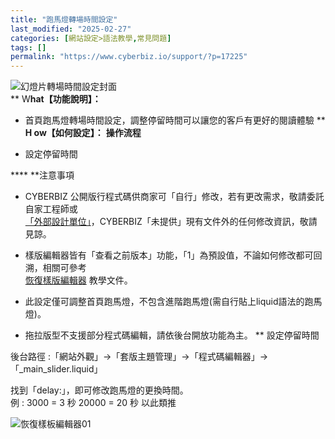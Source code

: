 ```yaml
---
title: "跑馬燈轉場時間設定"
last_modified: "2025-02-27"
categories: [網站設定>語法教學,常見問題]
tags: []
permalink: "https://www.cyberbiz.io/support/?p=17225"
---
```


![幻燈片轉場時間設定封面](https://www.cyberbiz.io/support/wp-content/uploads/2021/07/幻燈片轉場時間設定封面圖.png)  
** W**hat【功能說明】：**

* 首頁跑馬燈轉場時間設定，調整停留時間可以讓您的客戶有更好的閱讀體驗
** **H ow【如何設定】：** **操作流程**  


* 設定停留時間

**** **注意事項  

* CYBERBIZ 公開版行程式碼供商家可「自行」修改，若有更改需求，敬請委託自家工程師或  
[「外部設計單位」](https://docs.google.com/spreadsheets/d/1uvrqOE10xyMVPvUctgOw9HddT9wbty5ZCNnBQCpmlMI/edit?usp=sharing)，CYBERBIZ「未提供」現有文件外的任何修改資訊，敬請見諒。

* 樣版編輯器皆有「查看之前版本」功能，「1」為預設值，不論如何修改都可回溯，相關可參考  
[恢復樣版編輯器](https://www.cyberbiz.io/support/?p=16146) 教學文件。

* 此設定僅可調整首頁跑馬燈，不包含進階跑馬燈(需自行貼上liquid語法的跑馬燈)。
* 拖拉版型不支援部分程式碼編輯，請依後台開放功能為主。
** 設定停留時間  

後台路徑 :「網站外觀」→「套版主題管理」→「程式碼編輯器」→「_main_slider.liquid」  

找到「delay:」，即可修改跑馬燈的更換時間。  
例 : 3000 = 3 秒 20000 = 20 秒 以此類推  

![恢復樣板編輯器01](https://www.cyberbiz.io/support/wp-content/uploads/2021/07/幻燈片轉場時間設定01.png)

